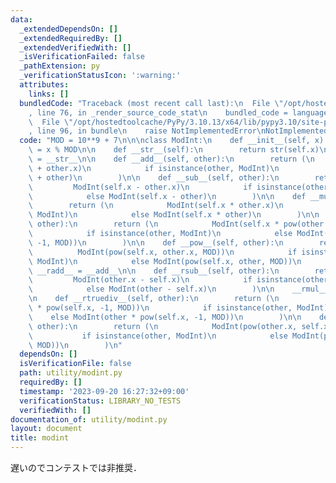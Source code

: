 ```yaml
---
data:
  _extendedDependsOn: []
  _extendedRequiredBy: []
  _extendedVerifiedWith: []
  _isVerificationFailed: false
  _pathExtension: py
  _verificationStatusIcon: ':warning:'
  attributes:
    links: []
  bundledCode: "Traceback (most recent call last):\n  File \"/opt/hostedtoolcache/PyPy/3.10.13/x64/lib/pypy3.10/site-packages/onlinejudge_verify/documentation/build.py\"\
    , line 76, in _render_source_code_stat\n    bundled_code = language.bundle(\n\
    \  File \"/opt/hostedtoolcache/PyPy/3.10.13/x64/lib/pypy3.10/site-packages/onlinejudge_verify/languages/python.py\"\
    , line 96, in bundle\n    raise NotImplementedError\nNotImplementedError\n"
  code: "MOD = 10**9 + 7\n\n\nclass ModInt:\n    def __init__(self, x):\n        self.x\
    \ = x % MOD\n\n    def __str__(self):\n        return str(self.x)\n\n    __repr__\
    \ = __str__\n\n    def __add__(self, other):\n        return (\n            ModInt(self.x\
    \ + other.x)\n            if isinstance(other, ModInt)\n            else ModInt(self.x\
    \ + other)\n        )\n\n    def __sub__(self, other):\n        return (\n   \
    \         ModInt(self.x - other.x)\n            if isinstance(other, ModInt)\n\
    \            else ModInt(self.x - other)\n        )\n\n    def __mul__(self, other):\n\
    \        return (\n            ModInt(self.x * other.x)\n            if isinstance(other,\
    \ ModInt)\n            else ModInt(self.x * other)\n        )\n\n    def __truediv__(self,\
    \ other):\n        return (\n            ModInt(self.x * pow(other.x, -1, MOD))\n\
    \            if isinstance(other, ModInt)\n            else ModInt(self.x * pow(other,\
    \ -1, MOD))\n        )\n\n    def __pow__(self, other):\n        return (\n  \
    \          ModInt(pow(self.x, other.x, MOD))\n            if isinstance(other,\
    \ ModInt)\n            else ModInt(pow(self.x, other, MOD))\n        )\n\n   \
    \ __radd__ = __add__\n\n    def __rsub__(self, other):\n        return (\n   \
    \         ModInt(other.x - self.x)\n            if isinstance(other, ModInt)\n\
    \            else ModInt(other - self.x)\n        )\n\n    __rmul__ = __mul__\n\
    \n    def __rtruediv__(self, other):\n        return (\n            ModInt(other.x\
    \ * pow(self.x, -1, MOD))\n            if isinstance(other, ModInt)\n        \
    \    else ModInt(other * pow(self.x, -1, MOD))\n        )\n\n    def __rpow__(self,\
    \ other):\n        return (\n            ModInt(pow(other.x, self.x, MOD))\n \
    \           if isinstance(other, ModInt)\n            else ModInt(pow(other, self.x,\
    \ MOD))\n        )\n"
  dependsOn: []
  isVerificationFile: false
  path: utility/modint.py
  requiredBy: []
  timestamp: '2023-09-20 16:27:32+09:00'
  verificationStatus: LIBRARY_NO_TESTS
  verifiedWith: []
documentation_of: utility/modint.py
layout: document
title: modint
---
```


遅いのでコンテストでは非推奨．